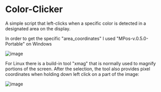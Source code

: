 # Color-Clicker
A simple script that left-clicks when a specific color is detected in a designated area on the display. 

In order to get the specific "area_coordinates" I used "MPos-v.0.5.0-Portable" on Windows

![image](https://github.com/maxirs8/Color-Clicker/assets/92797908/358f3c4a-1963-4054-ab9c-1cc208e15ba7)

For Linux there is a build-in tool "xmag" that is normally used to magnify portions of the screen. After the selection, the tool also provides pixel coordinates when holding down left click on a part of the image:

![image](https://github.com/maxirs8/Color-Clicker/assets/92797908/190f5df2-3c46-4473-91ca-30ec9955423d)

